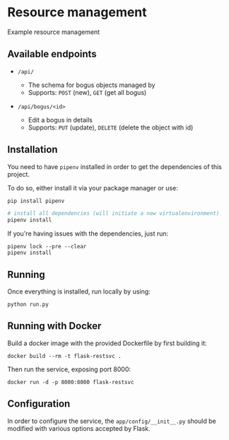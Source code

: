 # Resource management

Example resource management

## Available endpoints


- `/api/`
  - The schema for bogus objects managed by 
  - Supports: `POST` (new), `GET` (get all bogus)

- `/api/bogus/<id>`
  - Edit a bogus in details
  - Supports: `PUT` (update), `DELETE` (delete the object with id)


## Installation 

You need to have `pipenv` installed in order to get the dependencies of this project. 

To do so, either install it via your package manager or use:

```bash
pip install pipenv

# install all dependencies (will initiate a new virtualenvironment)
pipenv install
```

If you're having issues with the dependencies, just run:

```
pipenv lock --pre --clear
pipenv install
```


## Running

Once everything is installed, run locally by using:

```
python run.py
```

## Running with Docker

Build a docker image with the provided Dockerfile by first building it:

```
docker build --rm -t flask-restsvc .
```

Then run the service, exposing port 8000:

```
docker run -d -p 8000:8000 flask-restsvc
```

## Configuration

In order to configure the service, the `app/config/__init__.py` should be modified with various options accepted by Flask.